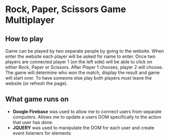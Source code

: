 # Rock, Paper, Scissors Game Multiplayer
## How to play
Game can be played by two separate people by going to the website. When enter the website each player will be asked for name to enter. 
Once two players are connected player 1 (on the left side) will be able to click on either Rock, Paper or Scissors. After Player 1 chooses, player 2 will choose. The game will determine who won the match, display the result and game will start over. To have someone else play both players must leave the website (or refresh the page).


## What game runs on
* **Google Firebase** was used to allow me to connect users from separate computers. Allows me to update a users DOM specifically to the action that user has done.  
* **JQUERY** was used to manipulate the DOM for each user and create event listeners for elements

